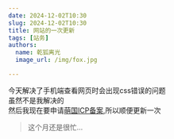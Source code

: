 ```yaml
---
date: 2024-12-02T10:30
slug: 2024-12-02T10:30
title: 网站的一次更新
tags: [站务]
authors:
  name: 乾狐离光
  image_url: /img/fox.jpg

---
```


今天解决了手机端查看网页时会出现css错误的问题<br />
虽然不是我解决的<br />
然后我现在要申请[萌国ICP备案](https://icp.gov.moe/),所以顺便更新一次

> 这个月还是很忙...